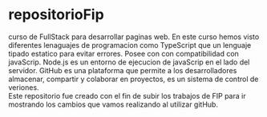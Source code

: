 # repositorioFip
curso de FullStack para desarrollar paginas web.
En este curso hemos visto diferentes lenaguajes de programacion como TypeScript  que un lenguaje tipado estatico para evitar errores. Posee con con compatibilidad con javaScrip. Node.js es un entorno de ejecucion de javaScrip en el lado del servidor. GitHub es una plataforma que permite a los desarrolladores almacenar, compartir y colaborar en proyectos, es un sistema de control de veriones.  
Este repositorio fue creado con el fin de subir los trabajos de FIP para ir mostrando los cambios que vamos realizando al utilizar gitHub. 